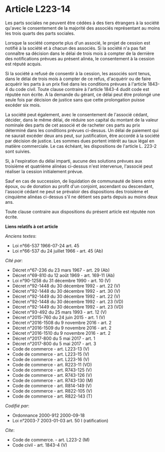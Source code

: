 # Article L223-14

Les parts sociales ne peuvent être cédées à des tiers étrangers à la société qu'avec le consentement de la majorité des
associés représentant au moins les trois quarts des parts sociales.

Lorsque la société comporte plus d'un associé, le projet de cession est notifié à la société et à chacun des associés. Si la
société n'a pas fait connaître sa décision dans le délai de trois mois à compter de la dernière des notifications prévues au
présent alinéa, le consentement à la cession est réputé acquis.

Si la société a refusé de consentir à la cession, les associés sont tenus, dans le délai de trois mois à compter de ce refus,
d'acquérir ou de faire acquérir les parts à un prix fixé dans les conditions prévues à l'article 1843-4 du code civil. Toute
clause contraire à l'article 1843-4 dudit code est réputée non écrite. A la demande du gérant, ce délai peut être prolongé
une seule fois par décision de justice sans que cette prolongation puisse excéder six mois.

La société peut également, avec le consentement de l'associé cédant, décider, dans le même délai, de réduire son capital du
montant de la valeur nominale des parts de cet associé et de racheter ces parts au prix déterminé dans les conditions prévues
ci-dessus. Un délai de paiement qui ne saurait excéder deux ans peut, sur justification, être accordé à la société par
décision de justice. Les sommes dues portent intérêt au taux légal en matière commerciale. Le cas échéant, les dispositions
de l'article L. 223-2 sont suivies.

Si, à l'expiration du délai imparti, aucune des solutions prévues aux troisième et quatrième alinéas ci-dessus n'est
intervenue, l'associé peut réaliser la cession initialement prévue.

Sauf en cas de succession, de liquidation de communauté de biens entre époux, ou de donation au profit d'un conjoint,
ascendant ou descendant, l'associé cédant ne peut se prévaloir des dispositions des troisième et cinquième alinéas ci-dessus
s'il ne détient ses parts depuis au moins deux ans.

Toute clause contraire aux dispositions du présent article est réputée non écrite.

**Liens relatifs à cet article**

_Anciens textes_:

  - Loi n°66-537 1966-07-24 art. 45
  - Loi n°66-537 du 24 juillet 1966 - art. 45 (Ab)

_Cité par_:

  - Décret n°67-236 du 23 mars 1967 - art. 29 (Ab)
  - Décret n°69-810 du 12 août 1969 - art. 169-11 (Ab)
  - Loi n°90-1258 du 31 décembre 1990 - art. 10 (V)
  - Décret n°92-1448 du 30 décembre 1992 - art. 22 (V)
  - Décret n°92-1448 du 30 décembre 1992 - art. 30 (V)
  - Décret n°92-1449 du 30 décembre 1992 - art. 22 (V)
  - Décret n°92-1448 du 30 décembre 1992 - art. 23 (VD)
  - Décret n°92-1449 du 30 décembre 1992 - art. 23 (VD)
  - Décret n°93-492 du 25 mars 1993 - art. 12 (V)
  - Décret n°2015-760 du 24 juin 2015 - art. 1 (V)
  - Décret n°2016-1508 du 9 novembre 2016 - art. 2
  - Décret n°2016-1509 du 9 novembre 2016 - art. 2
  - Décret n°2016-1510 du 9 novembre 2016 - art. 2
  - Décret n°2017-800 du 5 mai 2017 - art. 1
  - Décret n°2017-800 du 5 mai 2017 - art. 3
  - Code de commerce - art. L223-13 (V)
  - Code de commerce - art. L223-15 (V)
  - Code de commerce - art. L223-16 (V)
  - Code de commerce - art. R223-11 (VD)
  - Code de commerce - art. R743-125 (V)
  - Code de commerce - art. R743-126 (V)
  - Code de commerce - art. R743-130 (M)
  - Code de commerce - art. R814-149 (V)
  - Code de commerce - art. R822-105 (V)
  - Code de commerce - art. R822-143 (T)

_Codifié par_:

  - Ordonnance 2000-912 2000-09-18
  - Loi n°2003-7 2003-01-03 art. 50 I (ratification)

_Cite_:

  - Code de commerce. - art. L223-2 (M)
  - Code civil - art. 1843-4 (V)
